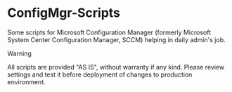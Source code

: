 # ConfigMgr-Scripts
Some scripts for Microsoft Configuration Manager (formerly Microsoft System Center Configuration Manager, SCCM)  helping in daily admin's job.

> [!WARNING]
> All scripts are provided "AS IS", without warranty if any kind. Please review settings and test it before deployment of changes to production environment.
